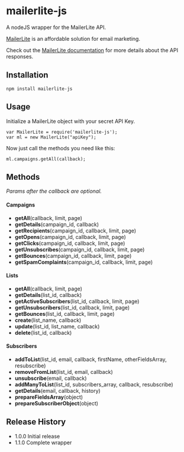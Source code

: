 mailerlite-js
=================
A nodeJS wrapper for the MailerLite API. 

[MailerLite](https://www.mailerlite.com/) is an affordable solution for email marketing. 

Check out the [MailerLite documentation](http://docs.mailerlite.com/) for more details about the API responses.

Installation
-------

	npm install mailerlite-js

Usage
-------
 
Initialize a MailerLite object with your secret API Key.

    var MailerLite = require('mailerlite-js');
    var ml = new MailerLite("apiKey");
    
Now just call the methods you need like this:

	ml.campaigns.getAll(callback);
 

Methods
-------
*Params after the callback are optional.*

#### Campaigns
- **getAll**(callback, limit, page)
- **getDetails**(campaign_id, callback)
- **getRecipients**(campaign_id, callback, limit, page)
- **getOpens**(campaign_id, callback, limit, page)
- **getClicks**(campaign_id, callback, limit, page)
- **getUnsubscribes**(campaign_id, callback, limit, page)
- **getBounces**(campaign_id, callback, limit, page) 
- **getSpamComplaints**(campaign_id, callback, limit, page)

#### Lists
- **getAll**(callback, limit, page)
- **getDetails**(list_id, callback)
- **getActiveSubscribers**(list_id, callback, limit, page)
- **getUnsubscribers**(list_id, callback, limit, page)
- **getBounces**(list_id, callback, limit, page)
- **create**(list_name, callback)
- **update**(list_id, list_name, callback) 
- **delete**(list_id, callback)

#### Subscribers
- **addToList**(list_id, email, callback, firstName, otherFieldsArray, resubscribe)
- **removeFromList**(list_id, email, callback)
- **unsubscribe**(email, callback)
- **addManyToList**(list_id, subscribers_array, callback, resubscribe)
- **getDetails**(email, callback, history)
- **prepareFieldsArray**(object) 
- **prepareSubscriberObject**(object)



Release History
-------

* 1.0.0 Initial release
* 1.1.0 Complete wrapper